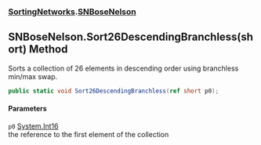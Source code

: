 ### [SortingNetworks](./SortingNetworks.md 'SortingNetworks').[SNBoseNelson](./SortingNetworks-SNBoseNelson.md 'SortingNetworks.SNBoseNelson')
## SNBoseNelson.Sort26DescendingBranchless(short) Method
Sorts a collection of 26 elements in descending order using branchless min/max swap.  
```csharp
public static void Sort26DescendingBranchless(ref short p0);
```
#### Parameters
<a name='SortingNetworks-SNBoseNelson-Sort26DescendingBranchless(short)-p0'></a>
`p0` [System.Int16](https://docs.microsoft.com/en-us/dotnet/api/System.Int16 'System.Int16')  
the reference to the first element of the collection  
  
